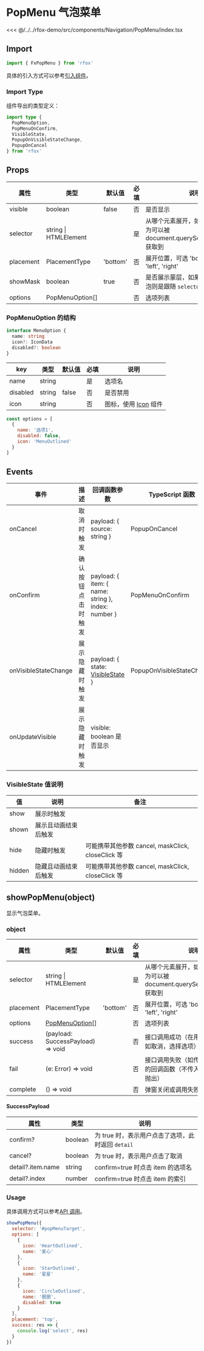 # PopMenu 气泡菜单

<CodeDemo name="PopMenu">

<<< @/../../rfox-demo/src/components/Navigation/PopMenu/index.tsx

</CodeDemo>

## Import

```js
import { FxPopMenu } from 'rfox'
```

具体的引入方式可以参考[引入组件](../guide/import.md)。

### Import Type

组件导出的类型定义：

```ts
import type {
  PopMenuOption,
  PopMenuOnConfirm,
  VisibleState,
  PopupOnVisibleStateChange,
  PopupOnCancel
} from 'rfox'
```

## Props

| 属性      | 类型                  | 默认值   | 必填 | 说明                                                                              |
| --------- | --------------------- | -------- | ---- | --------------------------------------------------------------------------------- |
| visible   | boolean               | false    | 否   | 是否显示                                                                          |
| selector  | string \| HTMLElement |          | 是   | 从哪个元素展开，如果是 string，则为可以被 document.querySelector(selector) 获取到 |
| placement | PlacementType         | 'bottom' | 否   | 展开位置，可选 'bottom', 'top', 'left', 'right'                                   |
| showMask  | boolean               | true     | 否   | 是否展示蒙层，如果设置不展示，气泡则是跟随 `selector` 对应的元素                  |
| options   | PopMenuOption[]       |          | 否   | 选项列表                                                                          |

### PopMenuOption 的结构

```ts
interface MenuOption {
  name: string
  icon?: IconData
  disabled?: boolean
}
```

| key      | 类型   | 默认值 | 必填 | 说明                              |
| -------- | ------ | ------ | ---- | --------------------------------- |
| name     | string |        | 是   | 选项名                            |
| disabled | string | false  | 否   | 是否禁用                          |
| icon     | string |        | 否   | 图标，使用 [Icon](./Icon.md) 组件 |

```js
const options = [
  {
    name: '选项1',
    disabled: false,
    icon: 'MenuOutlined'
  }
]
```

## Events

| 事件                 | 描述               | 回调函数参数                                                         | TypeScript 函数           |
| -------------------- | ------------------ | -------------------------------------------------------------------- | ------------------------- |
| onCancel             | 取消时触发         | payload: { source: string }                                          | PopupOnCancel             |
| onConfirm            | 确认按钮点击时触发 | payload: { item: { name: string }, index: number }                   | PopMenuOnConfirm          |
| onVisibleStateChange | 展示隐藏时触发     | payload: { state: [VisibleState](./PopMenu.md#visiblestate-值说明) } | PopupOnVisibleStateChange |
| onUpdateVisible      | 展示隐藏时触发     | visible: boolean 是否显示                                            |                           |

### VisibleState 值说明

| 值     | 说明                 | 备注                                              |
| ------ | -------------------- | ------------------------------------------------- |
| show   | 展示时触发           |                                                   |
| shown  | 展示且动画结束后触发 |                                                   |
| hide   | 隐藏时触发           | 可能携带其他参数 cancel, maskClick, closeClick 等 |
| hidden | 隐藏且动画结束后触发 | 可能携带其他参数 cancel, maskClick, closeClick 等 |

## showPopMenu(object)

显示气泡菜单。

### object

| 属性      | 类型                                                  | 默认值   | 必填 | 说明                                                                              |
| --------- | ----------------------------------------------------- | -------- | ---- | --------------------------------------------------------------------------------- |
| selector  | string \| HTMLElement                                 |          | 是   | 从哪个元素展开，如果是 string，则为可以被 document.querySelector(selector) 获取到 |
| placement | PlacementType                                         | 'bottom' | 否   | 展开位置，可选 'bottom', 'top', 'left', 'right'                                   |
| options   | [PopMenuOption](./PopMenu.md#popmenuoption-的结构)[\] |          | 否   | 选项列表                                                                          |
| success   | (payload: SuccessPayload) => void                     |          | 否   | 接口调用成功（在用户做出选择后，如取消，选择选项）的回调函数                      |
| fail      | (e: Error) => void                                    |          | 否   | 接口调用失败（如传入错误的参数）的回调函数（不传入 fail 遇错误直接抛出）          |
| complete  | () => void                                            |          | 否   | 弹窗关闭或调用失败的回调函数                                                      |

#### SuccessPayload

| 属性              | 类型    | 说明                                              |
| ----------------- | ------- | ------------------------------------------------- |
| confirm?          | boolean | 为 true 时，表示用户点击了选项，此时返回 `detail` |
| cancel?           | boolean | 为 true 时，表示用户点击了取消                    |
| detail?.item.name | string  | confirm=true 时点击 item 的选项名                 |
| detail?.index     | number  | confirm=true 时点击 item 的索引                   |

### Usage

具体调用方式可以参考[API 调用](../guide/import.md#api-调用)。

```js
showPopMenu({
  selector: '#popMenuTarget',
  options: [
    {
      icon: 'HeartOutlined',
      name: '爱心'
    },
    {
      icon: 'StarOutlined',
      name: '星星'
    },
    {
      icon: 'CircleOutlined',
      name: '圈圈',
      disabled: true
    }
  ],
  placement: 'top',
  success: res => {
    console.log('select', res)
  }
})
```
